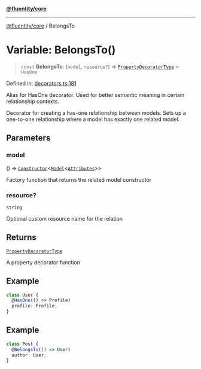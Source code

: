 [**@fluentity/core**](../README.md)

***

[@fluentity/core](../globals.md) / BelongsTo

# Variable: BelongsTo()

> `const` **BelongsTo**: (`model`, `resource?`) => [`PropertyDecoratorType`](../type-aliases/PropertyDecoratorType.md) = `HasOne`

Defined in: [decorators.ts:181](https://github.com/cedricpierre/fluentity-core/blob/1a5599702fb6e6426747ef36eca57c789075c598/src/decorators.ts#L181)

Alias for HasOne decorator.
Used for better semantic meaning in certain relationship contexts.

Decorator for creating a has-one relationship between models.
Sets up a one-to-one relationship where a model has exactly one related model.

## Parameters

### model

() => [`Constructor`](../type-aliases/Constructor.md)\<[`Model`](../classes/Model.md)\<[`Attributes`](../interfaces/Attributes.md)\>\>

Factory function that returns the related model constructor

### resource?

`string`

Optional custom resource name for the relation

## Returns

[`PropertyDecoratorType`](../type-aliases/PropertyDecoratorType.md)

A property decorator function

## Example

```typescript
class User {
  @HasOne(() => Profile)
  profile: Profile;
}
```

## Example

```typescript
class Post {
  @BelongsTo(() => User)
  author: User;
}
```
